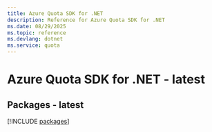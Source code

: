```yaml
---
title: Azure Quota SDK for .NET
description: Reference for Azure Quota SDK for .NET
ms.date: 08/29/2025
ms.topic: reference
ms.devlang: dotnet
ms.service: quota
---
```

# Azure Quota SDK for .NET - latest
## Packages - latest
[!INCLUDE [packages](quota-index.md)]
